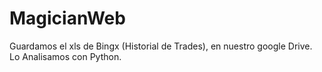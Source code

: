 # MagicianWeb
Guardamos el xls de Bingx (Historial de Trades), en nuestro google Drive. Lo Analisamos con Python.
